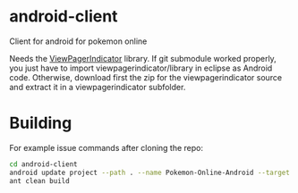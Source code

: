android-client
==============

Client for android for pokemon online

Needs the [ViewPagerIndicator][1] library. If git submodule worked properly, you just have to import viewpagerindicator/library in eclipse as Android code. Otherwise, download first the zip for the viewpagerindicator source and extract it in a viewpagerindicator subfolder.

Building
========

For example issue commands after cloning the repo:

```sh
cd android-client
android update project --path . --name Pokemon-Online-Android --target 17
ant clean build
```

[1]: https://github.com/coyotte508/Adroid-ViewPagerIndicator
